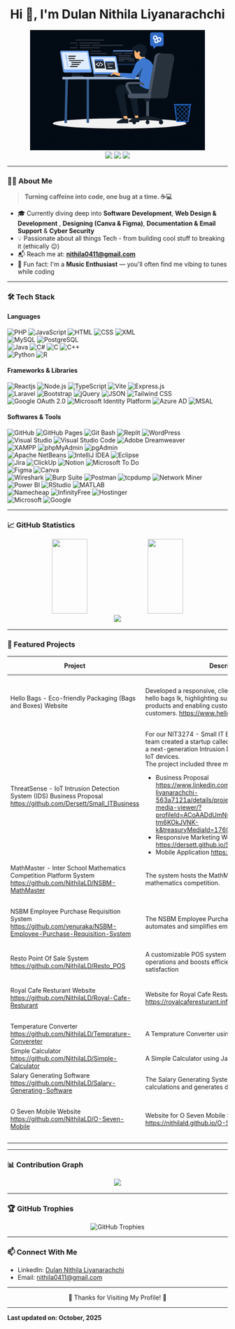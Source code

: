 <h1 align="center">Hi 👋, I'm Dulan Nithila Liyanarachchi</h1>

<p align="center">
  <img src="image.png" width="400"/><br>
  <a href="https://www.linkedin.com/in/dulan-nithila-liyanarachchi-563a7121a/" target="_blank"><img src="https://img.shields.io/badge/LinkedIn-0A66C2?style=for-the-badge&logo=linkedin&logoColor=white"/></a>
  <a href="https://www.canva.com/design/DAGXK5wfXZo/EjtNT3_aKm12U2kU4xU0Dw/view?utm_content=DAGXK5wfXZo&utm_campaign=designshare&utm_medium=link2&utm_source=uniquelinks&utlId=hbed17927a7)" target="_blank"><img src="https://img.shields.io/badge/CV-6f42c1?style=for-the-badge&logo=readthedocs&logoColor=white"/></a>
  <a href="https://nithilald.github.io/Dulan-Nithila-Liyanarachchi/" target="_blank">
    <img src="https://img.shields.io/badge/Portfolio-20C997?style=for-the-badge&logo=vercel&logoColor=white"/>
  </a>
</p>

---

### 👨‍💻 About Me

> **Turning caffeine into code, one bug at a time. ☕💻**

- 🎓 Currently diving deep into **Software Development**, **Web Design & Development** , **Designing (Canva & Figma)**, **Documentation & Email Support** & **Cyber Security**
- 💡 Passionate about all things Tech - from building cool stuff to breaking it (ethically 😉)
- 📬 Reach me at: **nithila0411@gmail.com**
- 🎵 Fun fact: I'm a **Music Enthusiast** — you'll often find me vibing to tunes while coding

---

### 🛠️ Tech Stack

<p align="center">

#### Languages  
![PHP](https://img.shields.io/badge/-PHP-8993BE?style=flat-square&logo=php&logoColor=white) ![JavaScript](https://img.shields.io/badge/-JavaScript-F7DF1E?style=flat-square&logo=javascript&logoColor=black) ![HTML](https://img.shields.io/badge/-HTML-E34F26?style=flat-square&logo=html5&logoColor=white) ![CSS](https://img.shields.io/badge/-CSS-1572B6?style=flat-square&logo=css3&logoColor=white) ![XML](https://img.shields.io/badge/-XML-orange?style=flat-square&logo=xml&logoColor=white) <br>![MySQL](https://img.shields.io/badge/-MySQL-4479A1?style=flat-square&logo=mysql&logoColor=white) ![PostgreSQL](https://img.shields.io/badge/-PostgreSQL-336791?style=flat-square&logo=postgresql&logoColor=white) <br>![Java](https://img.shields.io/badge/-Java-007396?style=flat-square&logo=java&logoColor=white) ![C#](https://img.shields.io/badge/-C%23-239120?style=flat-square&logo=csharp&logoColor=white) ![C](https://img.shields.io/badge/-C-A8B9CC?style=flat-square&logo=c&logoColor=white) ![C++](https://img.shields.io/badge/-C++-00599C?style=flat-square&logo=cplusplus&logoColor=white)<br>![Python](https://img.shields.io/badge/-Python-3776AB?style=flat-square&logo=python&logoColor=white) ![R](https://img.shields.io/badge/-R_Language-276DC3?style=flat-square&logo=r&logoColor=white)

#### Frameworks & Libraries  
![Reactjs](https://img.shields.io/badge/-React-61DAFB?style=flat-square&logo=react&logoColor=black) ![Node.js](https://img.shields.io/badge/-Node.js-339933?style=flat-square&logo=node.js&logoColor=white) ![TypeScript](https://img.shields.io/badge/-TypeScript-3178C6?style=flat-square&logo=typescript&logoColor=white) ![Vite](https://img.shields.io/badge/-Vite-646CFF?style=flat-square&logo=vite&logoColor=white) ![Express.js](https://img.shields.io/badge/-Express.js-000000?style=flat-square&logo=express&logoColor=white) <br>![Laravel](https://img.shields.io/badge/-Laravel-FF2D20?style=flat-square&logo=laravel&logoColor=white) ![Bootstrap](https://img.shields.io/badge/-Bootstrap-563D7C?style=flat-square&logo=bootstrap&logoColor=white) ![jQuery](https://img.shields.io/badge/-jQuery-0769AD?style=flat-square&logo=jquery&logoColor=white) ![JSON](https://img.shields.io/badge/-JSON-000000?style=flat-square&logo=json&logoColor=white) ![Tailwind CSS](https://img.shields.io/badge/-Tailwind_CSS-38B2AC?style=flat-square&logo=tailwind-css&logoColor=white) <br>![Google OAuth 2.0](https://img.shields.io/badge/-Google_OAuth_2.0-4285F4?style=flat-square&logo=google&logoColor=white) ![Microsoft Identity Platform](https://img.shields.io/badge/-Microsoft_Identity_Platform-0078D4?style=flat-square&logo=microsoft&logoColor=white) ![Azure AD](https://img.shields.io/badge/-Azure_AD-0078D4?style=flat-square&logo=microsoft-azure&logoColor=white) ![MSAL](https://img.shields.io/badge/-MSAL-0078D4?style=flat-square&logo=microsoft&logoColor=white)

#### Softwares & Tools  
![GitHub](https://img.shields.io/badge/-GitHub-2088FF?style=flat-square&logo=github&logoColor=white) ![GitHub Pages](https://img.shields.io/badge/-GitHub_Pages-222222?style=flat-square&logo=githubpages&logoColor=white) ![Git Bash](https://img.shields.io/badge/-Git_Bash-F05032?style=flat-square&logo=git&logoColor=white) ![Replit](https://img.shields.io/badge/-Replit-667881?style=flat-square&logo=replit&logoColor=white) ![WordPress](https://img.shields.io/badge/-WordPress-21759B?style=flat-square&logo=wordpress&logoColor=white)
 <br/>![Visual Studio](https://img.shields.io/badge/-Visual_Studio-5C2D91?style=flat-square&logo=visualstudio&logoColor=white) ![Visual Studio Code](https://img.shields.io/badge/-Visual_Studio_Code-007ACC?style=flat-square&logo=visual-studio-code&logoColor=white) ![Adobe Dreamweaver](https://img.shields.io/badge/-Dreamweaver-FF61F6?style=flat-square&logo=adobe-dreamweaver&logoColor=white) <br/>![XAMPP](https://img.shields.io/badge/-XAMPP-FB7A24?style=flat-square&logo=xampp&logoColor=white) ![phpMyAdmin](https://img.shields.io/badge/-phpMyAdmin-6A5C5C?style=flat-square&logo=phpmyadmin&logoColor=white) ![pgAdmin](https://img.shields.io/badge/-pgAdmin-336791?style=flat-square&logo=pgadmin&logoColor=white) <br/>![Apache NetBeans](https://img.shields.io/badge/-Apache_NetBeans-1B6AC6?style=flat-square&logo=apache-netbeans-ide&logoColor=white) ![IntelliJ IDEA](https://img.shields.io/badge/-IntelliJ_IDEA-000000?style=flat-square&logo=intellij-idea&logoColor=white) ![Eclipse](https://img.shields.io/badge/-Eclipse-2C2255?style=flat-square&logo=eclipse&logoColor=white) <br/>![Jira](https://img.shields.io/badge/-Jira-0052CC?style=flat-square&logo=jira&logoColor=white) ![ClickUp](https://img.shields.io/badge/-ClickUp-7E5F4B?style=flat-square&logo=clickup&logoColor=white) ![Notion](https://img.shields.io/badge/-Notion-000000?style=flat-square&logo=notion&logoColor=white) ![Microsoft To Do](https://img.shields.io/badge/-Microsoft_To_Do-0078D4?style=flat-square&logo=microsoft-to-do&logoColor=white) <br/>![Figma](https://img.shields.io/badge/-Figma-F24E1E?style=flat-square&logo=figma&logoColor=white) ![Canva](https://img.shields.io/badge/-Canva-00C4CC?style=flat-square&logo=canva&logoColor=white) <br/>![Wireshark](https://img.shields.io/badge/-Wireshark-1679A7?style=flat-square&logo=wireshark&logoColor=white) ![Burp Suite](https://img.shields.io/badge/-Burp_Suite-FF7139?style=flat-square&logo=burp-suite&logoColor=white) ![Postman](https://img.shields.io/badge/-Postman-FF6C37?style=flat-square&logo=postman&logoColor=white) ![tcpdump](https://img.shields.io/badge/-tcpdump-4A154B?style=flat-square&logo=terminal&logoColor=white) ![Network Miner](https://img.shields.io/badge/-Network_Miner-2C5BB4?style=flat-square&logo=wireshark&logoColor=white) <br/>![Power BI](https://img.shields.io/badge/-Power_BI-F2C811?style=flat-square&logo=powerbi&logoColor=black) ![RStudio](https://img.shields.io/badge/-RStudio-75AADB?style=flat-square&logo=rstudio&logoColor=white) ![MATLAB](https://img.shields.io/badge/-MATLAB-0076A8?style=flat-square&logo=mathworks&logoColor=white) <br/> ![Namecheap](https://img.shields.io/badge/-Namecheap-DE3723?style=flat-square&logo=namecheap&logoColor=white) ![InfinityFree](https://img.shields.io/badge/-InfinityFree-0080FF?style=flat-square&logoColor=white) ![Hostinger](https://img.shields.io/badge/-Hostinger-673DE6?style=flat-square&logo=hostinger&logoColor=white) <br/> ![Microsoft](https://img.shields.io/badge/-Microsoft-5E5E5E?style=flat-square&logo=microsoft&logoColor=white) ![Google](https://img.shields.io/badge/-Google-4285F4?style=flat-square&logo=google&logoColor=white)

</p>

---

### 📈 GitHub Statistics

<p align="center">
  <img src="https://github-readme-stats.vercel.app/api?username=NithilaLD&show_icons=true&theme=github_dark" height="170" width="40%"/>
  &nbsp;<img src="https://github-readme-stats.vercel.app/api/top-langs/?username=NithilaLD&layout=compact&theme=github_dark" height="170" width="40%" style="padding-left: 10px;"/><br/>
  <img src="https://streak-stats.demolab.com/?user=NithilaLD&theme=github-dark&hide_border=true" height="150" />
</p>

---

### 📂 Featured Projects

| Project | Description | Tech Stack | Softwares & Tools | Type |
|---|---|---|---|---|
| Hello Bags - Eco-friendly Packaging (Bags and Boxes) Website | Developed a responsive, client-focused website for hello bags lk, highlighting sustainable packaging products and enabling custom orders for retail and bulk customers. https://www.hellobagslk.com/|  `HTML`, `Javascript(js)`, `CSS`, `PHP`, `MySQL` | `XAMPP`, `PHPMyAdmin`, `Visual Studio Code`, `Github`, `Canva` | Individual |
| ThreatSense - IoT Intrusion Detection System (IDS) Business Proposal https://github.com/Dersett/Small_ITBusiness | For our NIT3274 - Small IT Business final project, our team created a startup called ThreatSense, which offers a next-generation Intrusion Detection System (IDS) for IoT devices.<br>The project included three main deliverables:<br><ul><li>Business Proposal https://www.linkedin.com/in/dulan-nithila-liyanarachchi-563a7121a/details/projects/1464342977/multiple-media-viewer/?profileId=ACoAADdUmNsBtm1G40dEpJEZOD-tm6KOkJVNK-k&treasuryMediaId=1760253451634</li><li>Responsive Marketing Website https://dersett.github.io/Small_ITBusiness/</li><li>Mobile Application https://median.co/share/epdkqk |  `HTML`, `Javascript(js)`, `CSS`, `Android(Java/Kotlin)`  | `Visual Studio Code`, `Github`, `Github Pages` | Group |
| MathMaster - Inter School Mathematics Competition Platform System https://github.com/NithilaLD/NSBM-MathMaster | The system hosts the MathMaster inter-school mathematics competition. | `ReactJS`, `Typescript`, `Vite`, `ExpressJS`, `PostGreSQL`| `Replit`, `Github` | Dual |
| NSBM Employee Purchase Requisition System https://github.com/venuraka/NSBM-Employee-Purchase-Requisition-System | The NSBM Employee Purchase Requisition System automates and simplifies employee purchase requests | `PHP`, `Javascript(js)`, `CSS`, `HTML`, `MySQL`, `Boostrap`, `JQuery`, `Microsoft Auth 2.0` | `XAMPP`, `PHPMyAdmin`, `Visual Studio Code`, `Github`, `Clickup` | Group |
| Resto Point Of Sale System https://github.com/NithilaLD/Resto_POS | A customizable POS system that streamlines restaurant operations and boosts efficiency and customer satisfaction | `Reactjs`, `Nodejs`, `PostgreSQL`, `Tailwind CSS` | `PGAdmin`, `Github`, `Jira`| Trio |
| Royal Cafe Resturant Website https://github.com/NithilaLD/Royal-Cafe-Resturant | Website for Royal Cafe Resturant https://royalcaferesturant.infinityfreeapp.com/ | `HTML`, `Javascript(js)`, `CSS` , `PHP`| `XAMPP`, `PHPMyAdmin`, `Visual Studio Code`, `Github` | Group |
| Temperature Converter https://github.com/NithilaLD/Temprature-Convereter | A Temprature Converter using Java | `Java`| `Netbeans` | Individual |
| Simple Calculator https://github.com/NithilaLD/Simple-Calculator | A Simple Calculator using Java | `Java`| `Netbeans` | Individual |
| Salary Generating Software https://github.com/NithilaLD/Salary-Generating-Software | The Salary Generating System automates salary calculations and generates detailed payslips. | `C#` | `Visual Studio`, `Github` | Individual |
| O Seven Mobile Website https://github.com/NithilaLD/O-Seven-Mobile | Website for O Seven Mobile Shop https://nithilald.github.io/O-Seven-Mobile/ | `HTML`, `Javascript(js)`, `CSS` | `XAMPP`, `PHPMyAdmin`, `Visual Studio Code`, `Github` | Individual |

---

### 📊 Contribution Graph

<p align="center">
  <img src="https://github-readme-activity-graph.vercel.app/graph?username=NithilaLD&theme=react-dark&hide_border=true" />
</p>

---

### 🏆 GitHub Trophies

<p align="center">
  <img src="https://github-profile-trophy.vercel.app/?username=NithilaLD&theme=discord&no-frame=true&column=7&margin-w=5&margin-h=5" alt="GitHub Trophies"/>
</p>

---
### 📫 Connect With Me

- LinkedIn: <a href="https://www.linkedin.com/in/dulan-nithila-liyanarachchi-563a7121a/" target="_blank">Dulan Nithila Liyanarachchi</a>
- Email: <a href="mailto:nithila0411@gmail.com">nithila0411@gmail.com<a/>

---

<p align="center">
  🌟 Thanks for Visiting My Profile! 🌟
</p>

---

**Last updated on: October, 2025**
<!---
NithilaLD/NithilaLD is a ✨ special ✨ repository because its `README.md` (this file) appears on your GitHub profile.
You can click the Preview link to take a look at your changes.
--->
